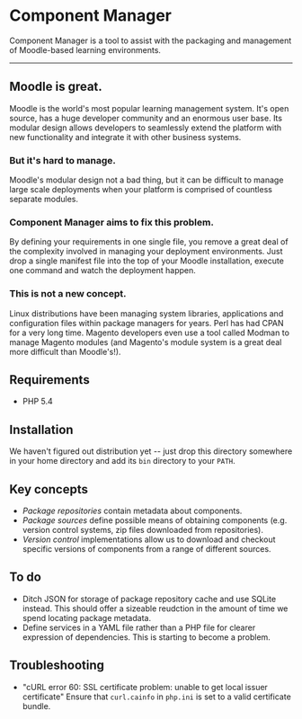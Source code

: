 # Component Manager

Component Manager is a tool to assist with the packaging and management 
of Moodle-based learning environments.

* * *

## Moodle is great.

Moodle is the world's most popular learning management system. It's open source,
has a huge developer community and an enormous user base. Its modular design
allows developers to seamlessly extend the platform with new functionality and
integrate it with other business systems.

### But it's hard to manage.

Moodle's modular design not a bad thing, but it can be difficult to manage large
scale deployments when your platform is comprised of countless separate modules.

### Component Manager aims to fix this problem.

By defining your requirements in one single file, you remove a great deal of the
complexity involved in managing your deployment environments. Just drop a single
manifest file into the top of your Moodle installation, execute one command and
watch the deployment happen.

### This is not a new concept.

Linux distributions have been managing system libraries, applications and
configuration files within package managers for years. Perl has had CPAN for a
very long time. Magento developers even use a tool called Modman to manage
Magento modules (and Magento's module system is a great deal more difficult than
Moodle's!).

## Requirements

* PHP 5.4

## Installation

We haven't figured out distribution yet -- just drop this directory somewhere in
your home directory and add its ```bin``` directory to your ```PATH```.

## Key concepts

* _Package repositories_ contain metadata about components.
* _Package sources_ define possible means of obtaining components (e.g. version
  control systems, zip files downloaded from repositories).
* _Version control_ implementations allow us to download and checkout specific
  versions of components from a range of different sources.

## To do

* Ditch JSON for storage of package repository cache and use SQLite instead.
  This should offer a sizeable reudction in the amount of time we spend locating
  package metadata.
* Define services in a YAML file rather than a PHP file for clearer expression
  of dependencies. This is starting to become a problem.

## Troubleshooting

* "cURL error 60: SSL certificate problem: unable to get local issuer certificate"
  Ensure that ```curl.cainfo``` in ```php.ini``` is set to a valid certificate bundle.

